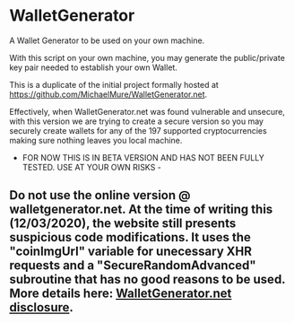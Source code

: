 # WalletGenerator
A Wallet Generator to be used on your own machine.

With this script on your own machine, you may generate the public/private key pair needed to establish your own Wallet.

This is a duplicate of the initial project formally hosted at https://github.com/MichaelMure/WalletGenerator.net.

Effectively, when WalletGenerator.net was found vulnerable and unsecure, with this version we are trying to create a secure version so you may securely create wallets for any of the 197 supported cryptocurrencies making sure nothing leaves you local machine.


- FOR NOW THIS IS IN BETA VERSION AND HAS NOT BEEN FULLY TESTED. USE AT YOUR OWN RISKS -

## Do not use the online version @ walletgenerator.net. At the time of writing this (12/03/2020), the website still presents suspicious code modifications. It uses the "coinImgUrl" variable for unecessary XHR requests and a "SecureRandomAdvanced" subroutine that has no good reasons to be used. More details here: [WalletGenerator.net disclosure](https://medium.com/mycrypto/disclosure-key-generation-vulnerability-found-on-walletgenerator-net-potentially-malicious-3d8936485961).

